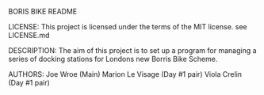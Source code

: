 BORIS BIKE README

LICENSE:	This project is licensed under the terms of the MIT license.
		see LICENSE.md

DESCRIPTION:	The aim of this project is to set up a program for managing a series of docking stations for Londons new Borris Bike Scheme.

AUTHORS:	Joe Wroe (Main)
		Marion Le Visage (Day #1 pair)
		Viola Crelin (Day #1 pair)


